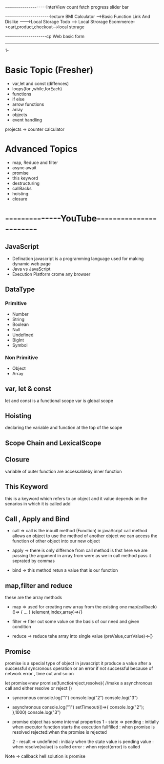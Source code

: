 ---------------------InterView
count
fetch
progress slider bar

-----------------------lecture
BMI Calculator -->Basic Function
Link And Dislike --->Local Storage
Todo --> Local Strorage
Ecommerce->cart,product,checkout-->local storage

---------------------cp
Web basic form

---

1-

# Basic Topic (Fresher)

- var,let and const (diffences)
- loops(for ,while,forEach)
- functions
- if else
- arrow functions
- array
- objects
- event handling

projects =>
counter
calculator

# Advanced Topics

- map, Reduce and filter
- async await
- promise
- this keyword
- destructuring
- callBacks
- hoisting
- closure

# --------------YouTube-----------------------

## JavaScript

- Defination
  javascript is a programming language used for making dynamic web page
- Java vs JavaScript
- Execution Platform
  crome
  any browser

## DataType

### Primitive

- Number
- String
- Boolean
- Null
- Undefined
- BigInt
- Symbol

### Non Primitive

- Object
- Array

## var, let & const

let and const is a functional scope
var is global scope

## Hoisting

declaring the variable and function at the top of the scope

## Scope Chain and LexicalScope

## Closure

variable of outer function are accessableby inner function

## This Keyword

this is a keyword which refers to an object and it value depends on the senarios in which it is called
add

## Call , Apply and Bind

- call =>
  call is the inbuilt method (Function) in javaScript
  call method allows an object to use the method of another object
  we can access the function of other object into our new object

- apply =>
  there is only differnce from call method is thst here we are passing the argument in array from were as we in call method pass it seprated by commas

- bind =>
  this method retun a value that is our function

## map,filter and reduce

these are the array methods

- map =>
  used for creating new array from the existing one
  map(callback) ()=> { ... }
  (element,index,array)=>{}

- filter =>
  fiter out some value on the basis of our need and given condition

- reduce =>
  reduce tehe array into single value
  (preValue,currValue)=>{}

## Promise

promise is a special type of object in javascript
it produce a value after a successful syncronous operation
or an error if not successful because of network error , time out and so on

let promise=new promise(functio(reject,resolve){
//make a asynchronous call and either resolve or reject
})

- syncronous
  console.log("1")
  console.log("2")
  console.log("3")

- asynchronous
  console.log("1")
  setTimeout(()=>{
  console.log("2");
  },1000)
  console.log("3")

- promise object has some internal properties
  1 - state =>
  pending : initially when executor function starts the execution
  fullfilled : when promise is resolved
  rejected:when the promise is rejected

  2 - result =>
  undefined : initialy when the state value is pending
  value : when resolve(value) is called
  error : when reject(error) is called

Note => callback hell solution is promise
